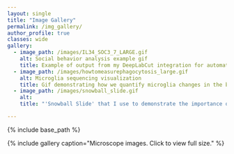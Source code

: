 ```yaml
---
layout: single
title: "Image Gallery"
permalink: /img_gallery/
author_profile: true
classes: wide
gallery:
  - image_path: /images/IL34_SOC3_7_LARGE.gif
    alt: Social behavior analysis example gif
    title: Example of output from my DeepLabCut integration for automatically analyzing social behavior
  - image_path: /images/howtomeasurephagocytosis_large.gif
    alt: Microglia sequencing visualization
    title: Gif demonstrating how we quantify microglia changes in the brains of mice using hi-res microscopy and 3D reconstruction software
  - image_path: /images/snowball_slide.gif
    alt: 
    title: "'Snowball Slide' that I use to demonstrate the importance of studying neuroinflammation in Alzheimer's pathogenesis"

---
```


{% include base_path %}

{% include gallery caption="Microscope images. Click to view full size." %}


